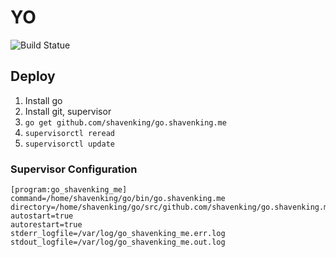 # YO

![Build Statue](https://travis-ci.org/shavenking/go.shavenking.me.svg?branch=master)

## Deploy

1. Install go
2. Install git, supervisor
3. `go get github.com/shavenking/go.shavenking.me`
4. `supervisorctl reread`
5. `supervisorctl update`

### Supervisor Configuration

```
[program:go_shavenking_me]
command=/home/shavenking/go/bin/go.shavenking.me
directory=/home/shavenking/go/src/github.com/shavenking/go.shavenking.me
autostart=true
autorestart=true
stderr_logfile=/var/log/go_shavenking_me.err.log
stdout_logfile=/var/log/go_shavenking_me.out.log
```
